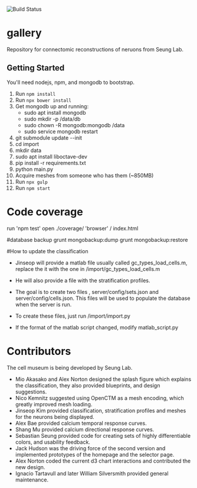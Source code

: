 ![Build Status](https://magnum.travis-ci.com/seung-lab/gallery.svg?token=XgJykxTsTUBYXsq64oSK&branch=master "travis")

# gallery
Repository for connectomic reconstructions of neruons from Seung Lab.

## Getting Started

You'll need nodejs, npm, and mongodb to bootstrap.

1. Run `npm install`
2. Run `npx bower install`
3. Get mongodb up and running:
	* sudo apt install mongodb
	* sudo mkdir -p /data/db
	* sudo chown -R mongodb:mongodb /data
	* sudo service mongodb restart
4. git submodule update --init
5. cd import
6. mkdir data
7. sudo apt install liboctave-dev
8. pip install -r requirements.txt
9. python main.py
10. Acquire meshes from someone who has them (~850MB)
11. Run `npx gulp`
12. Run `npm start`

# Code coverage

run 'npm test'
open ./coverage/ 'browser' / index.html

#database backup
grunt mongobackup:dump
grunt mongobackup:restore

#How to update the classification 
* Jinseop will provide a matlab file  usually called gc_types_load_cells.m,
replace the it with the one in /import/gc_types_load_cells.m

* He will also provide a file with the stratification profiles. 

* The goal is to create two files , server/config/sets.json and server/config/cells.json. 
This files will be used to populate the database when the server is run.

* To create these files, just run /import/import.py

* If the format of the matlab script changed, modify matlab_script.py

# Contributors
The cell museum is being developed by Seung Lab.

- Mio Akasako and Alex Norton designed the splash figure which explains the classification, they also provided blueprints, and design suggestions.
- Nico Kemnitz suggested using OpenCTM as a mesh encoding, which greatly improved mesh loading.
- Jinseop Kim provided classification, stratification profiles and meshes for the neurons being displayed.
- Alex Bae provided calcium temporal response curves.
- Shang Mu provided calcium directional response curves.
- Sebastian Seung provided code for creating sets of highly differentiable colors, and usability feedback.
- Jack Hudson was the driving force of the second version and implemented prototypes of the homepage and the selector page. 
- Alex Norton coded the current d3 chart interactions and contributed the new design.
- Ignacio Tartavull and later William Silversmith provided general maintenance. 




